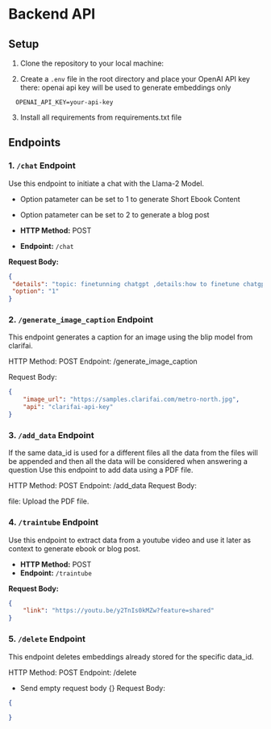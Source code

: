 # Backend API


## Setup

1. Clone the repository to your local machine:


2. Create a `.env` file in the root directory and place your OpenAI API key there:
   openai api key will be used to generate embeddings only
```
  OPENAI_API_KEY=your-api-key
```

3. Install all requirements from requirements.txt file


## Endpoints

### 1. `/chat` Endpoint

Use this endpoint to initiate a chat with the Llama-2 Model. 

- Option patameter can be set to 1 to generate Short Ebook Content
  
- Option patameter can be set to 2 to generate a blog post
  
- **HTTP Method:** POST
- **Endpoint:** `/chat`

**Request Body:**
```json
{
 "details": "topic: finetunning chatgpt ,details:how to finetune chatgpt",
 "option": "1"
}
```


### 2. `/generate_image_caption` Endpoint
This endpoint generates a caption for an image using the blip model from clarifai.

HTTP Method: POST
Endpoint: /generate_image_caption

Request Body:
```json
{
    "image_url": "https://samples.clarifai.com/metro-north.jpg",
    "api": "clarifai-api-key"
}
```

### 3. `/add_data` Endpoint

If the same data_id is used for a different files all the data from the files will be appended and then all the data will be considered when answering a question
Use this endpoint to add data using a PDF file.

HTTP Method: POST
Endpoint: /add_data
Request Body:

file: Upload the PDF file.



### 4. `/traintube` Endpoint

Use this endpoint to extract data from a youtube video and use it later as context to generate ebook or blog post.

- **HTTP Method:** POST
- **Endpoint:** `/traintube`

**Request Body:**
```json
{
    "link": "https://youtu.be/y2TnIs0kMZw?feature=shared"
}

```


### 5. `/delete` Endpoint
This endpoint deletes embeddings already stored for the specific data_id.

HTTP Method: POST
Endpoint: /delete

- Send empty request body {}
Request Body:
```json
{
    
}
```
